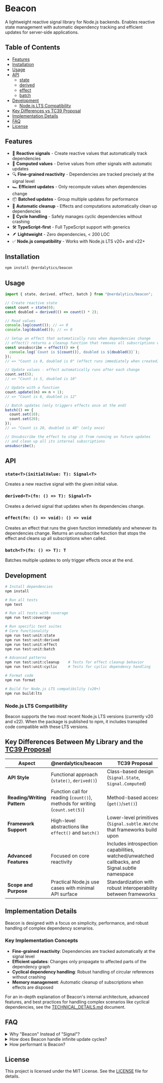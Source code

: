 # Beacon

A lightweight reactive signal library for Node.js backends. Enables reactive state management with automatic dependency tracking and efficient updates for server-side applications.

## Table of Contents

- [Features](#features)
- [Installation](#installation)
- [Usage](#usage)
- [API](#api)
  - [state](#statetinitialvalue-t-signalt)
  - [derived](#derivedfn--t-signalt)
  - [effect](#effectfn--void--void)
  - [batch](#batchfn--t-t)
- [Development](#development)
  - [Node.js LTS Compatibility](#nodejs-lts-compatibility)
- [Key Differences vs TC39 Proposal](#key-differences-between-my-library-and-the-tc39-proposal)
- [Implementation Details](#implementation-details)
- [FAQ](#faq)
- [License](#license)

## Features

- 🔄 **Reactive signals** - Create reactive values that automatically track dependencies
- 🧮 **Computed values** - Derive values from other signals with automatic updates
- 🔍 **Fine-grained reactivity** - Dependencies are tracked precisely at the signal level
- 🏎️ **Efficient updates** - Only recompute values when dependencies change
- 📦 **Batched updates** - Group multiple updates for performance
- 🧹 **Automatic cleanup** - Effects and computations automatically clean up dependencies
- 🔁 **Cycle handling** - Safely manages cyclic dependencies without crashing
- 🛠️ **TypeScript-first** - Full TypeScript support with generics
- 🪶 **Lightweight** - Zero dependencies, < 200 LOC
- ✅ **Node.js compatibility** - Works with Node.js LTS v20+ and v22+

## Installation

```bash
npm install @nerdalytics/beacon
```

## Usage

```typescript
import { state, derived, effect, batch } from "@nerdalytics/beacon";

// Create reactive state
const count = state(0);
const doubled = derived(() => count() * 2);

// Read values
console.log(count()); // => 0
console.log(doubled()); // => 0

// Setup an effect that automatically runs when dependencies change
// effect() returns a cleanup function that removes all subscriptions when called
const unsubscribe = effect(() => {
  console.log(`Count is ${count()}, doubled is ${doubled()}`);
});
// => "Count is 0, doubled is 0" (effect runs immediately when created)

// Update values - effect automatically runs after each change
count.set(5);
// => "Count is 5, doubled is 10"

// Update with a function
count.update((n) => n + 1);
// => "Count is 6, doubled is 12"

// Batch updates (only triggers effects once at the end)
batch(() => {
  count.set(10);
  count.set(20);
});
// => "Count is 20, doubled is 40" (only once)

// Unsubscribe the effect to stop it from running on future updates
// and clean up all its internal subscriptions
unsubscribe();
```

## API

### `state<T>(initialValue: T): Signal<T>`

Creates a new reactive signal with the given initial value.

### `derived<T>(fn: () => T): Signal<T>`

Creates a derived signal that updates when its dependencies change.

### `effect(fn: () => void): () => void`

Creates an effect that runs the given function immediately and whenever its dependencies change. Returns an unsubscribe function that stops the effect and cleans up all subscriptions when called.

### `batch<T>(fn: () => T): T`

Batches multiple updates to only trigger effects once at the end.

## Development

```bash
# Install dependencies
npm install

# Run all tests
npm test

# Run all tests with coverage
npm run test:coverage

# Run specific test suites
# Core functionality
npm run test:unit:state
npm run test:unit:derived
npm run test:unit:effect
npm run test:unit:batch

# Advanced patterns
npm run test:unit:cleanup    # Tests for effect cleanup behavior
npm run test:unit:cyclic     # Tests for cyclic dependency handling

# Format code
npm run format

# Build for Node.js LTS compatibility (v20+)
npm run build:lts
```

### Node.js LTS Compatibility

Beacon supports the two most recent Node.js LTS versions (currently v20 and v22). When the package is published to npm, it includes transpiled code compatible with these LTS versions.

## Key Differences Between My Library and the [TC39 Proposal][1]

| Aspect | @nerdalytics/beacon | TC39 Proposal |
|--------|---------------------|---------------|
| **API Style** | Functional approach (`state()`, `derived()`) | Class-based design (`Signal.State`, `Signal.Computed`) |
| **Reading/Writing Pattern** | Function call for reading (`count()`), methods for writing (`count.set(5)`) | Method-based access (`get()`/`set()`) |
| **Framework Support** | High-level abstractions like `effect()` and `batch()` | Lower-level primitives (`Signal.subtle.Watcher`) that frameworks build upon |
| **Advanced Features** | Focused on core reactivity | Includes introspection capabilities, watched/unwatched callbacks, and Signal.subtle namespace |
| **Scope and Purpose** | Practical Node.js use cases with minimal API surface | Standardization with robust interoperability between frameworks |

## Implementation Details

Beacon is designed with a focus on simplicity, performance, and robust handling of complex dependency scenarios.

### Key Implementation Concepts

- **Fine-grained reactivity**: Dependencies are tracked automatically at the signal level
- **Efficient updates**: Changes only propagate to affected parts of the dependency graph
- **Cyclical dependency handling**: Robust handling of circular references without crashing
- **Memory management**: Automatic cleanup of subscriptions when effects are disposed

For an in-depth explanation of Beacon's internal architecture, advanced features, and best practices for handling complex scenarios like cyclical dependencies, see the [TECHNICAL_DETAILS.md][2] document.

## FAQ

<details>

<summary>Why "Beacon" Instead of "Signal"?</summary>
I chose "Beacon" because it clearly represents how the library broadcasts notifications when state changes—just like a lighthouse guides ships. While my library draws inspiration from Preact Signals, Angular Signals, and aspects of Svelte, I wanted to create something lighter and specifically designed for Node.js backends. Using "Beacon" instead of "Signal" helps avoid confusion with the TC39 proposal and similar libraries while still accurately describing the core functionality.

</details>

<details>

<summary>How does Beacon handle infinite update cycles?</summary>
Beacon uses a queue-based update system that won't crash even with cyclical dependencies. If signals form a cycle where values constantly change (A updates B updates A...), the system will continue processing these updates without stack overflows. However, this could potentially affect performance if updates never stabilize. See the [TECHNICAL_DETAILS.md][4] document for best practices on handling cyclical dependencies.

</details>

<details>

<summary>How performant is Beacon?</summary>
Beacon is designed with performance in mind for server-side Node.js environments. It achieves millions of operations per second for core operations like reading and writing signals.

</details>

## License

This project is licensed under the MIT License. See the [LICENSE][3] file for details.

<!-- Links collection -->

[1]: https://github.com/tc39/proposal-signals
[2]: ./TECHNICAL_DETAILS.md
[3]: ./LICENSE
